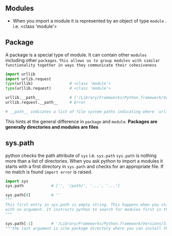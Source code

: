 ## Modules
- When you import a module it is represented by an object of type `module` . i.e. <class 'module'>

## Package
A package is a special type of module. It can contain other `modules` including other `packages`.
`This allows us to group modules with similar functionality together in ways they communicate their cohesiveness`

```python
import urllib
import urlib.request
type(urllib)                # <class 'module'>
type(urllib.request)        # <class 'module'>

urllib.__path__             # ['/Library/Frameworks/Python.framework/Versions/3.7/lib/python3.7/urllib']
urllib.request.__path__     # Error

# __path__ indicates a list of file system paths indicating where `urllib` searches to find nested modules.

```

This hints at the general difference in `package` and `module`.
**Packages are generally directories and modules are files**

## sys.path
python checks the path attribute of `sys` i.e. `sys.path`
`sys.path` is nothing more than a list of directories. When you ask python to import a modules it starts with a first directory in `sys.path` and checks for an appropriate file. If no match is found `import error` is raised.

```python
import sys
sys.path            # ['', '/path/', '...', '...']

sys.path[0]         # ''
"""
This first entry in sys.path is empty string. This happens when you start the python interpretor 
with no argument. It instructs python to search for modules first in the current directory
"""

sys.path[-1]        # '/Library/Frameworks/Python.framework/Versions/3.7/lib/python3.7/site-packages'
"""the last argument is site package directory where you can install third party modules"""

```
